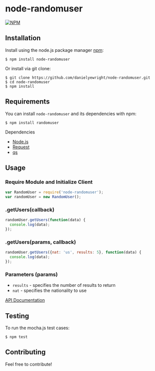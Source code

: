 # node-randomuser

[![NPM](https://nodei.co/npm/node-randomuser.png?mini=true)](https://nodei.co/npm/node-randomuser/)

## Installation

Install using the node.js package manager [npm](http://npmjs.org/):

```shell
$ npm install node-randomuser
```
    
Or install via git clone:

```shell
$ git clone https://github.com/danielyewright/node-randomuser.git
$ cd node-randomuser
$ npm install
```

## Requirements

You can install `node-randomuser` and its dependencies with npm: 

```shell  
$ npm install randomuser
```

Dependencies

* [Node.js](http://nodejs.org/)
* [Request](https://github.com/mikeal/request)
* [qs](https://github.com/visionmedia/node-querystring)

## Usage

### Require Module and Initialize Client

```javascript
var RandomUser = require('node-randomuser');
var randomUser = new RandomUser();
```

### .getUsers(callback)

```javascript
randomUser.getUsers(function(data) {
  console.log(data);
});
```

### .getUsers(params, callback)

```javascript
randomUser.getUsers({nat: 'us', results: 5}, function(data) {
  console.log(data);
});
```

### Parameters (params)

* `results` - specifies the number of results to return
* `nat` - specifies the nationality to use

[API Documentation](https://randomuser.me/documentation)

## Testing

To run the mocha.js test cases:

```shell
$ npm test
```

## Contributing

Feel free to contribute!